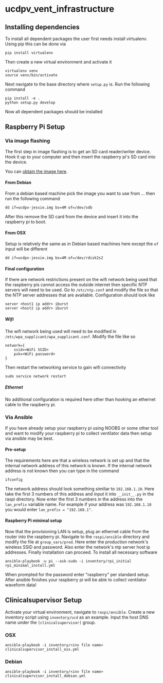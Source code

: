 # ucdpv_vent_infrastructure

## Installing dependencies
To install all dependent packages the user first needs install virtualenv. Using
pip this can be done via

    pip install virtualenv

Then create a new virtual environment and activate it

    virtualenv venv
    source venv/bin/activate

Next navigate to the base directory where `setup.py` is. Run the following command

    pip install -e .
    python setup.py develop

Now all dependent packages should be installed

## Raspberry Pi Setup

### Via image flashing
The first step in image flashing is to get an SD card reader/writer device. Hook
it up to your computer and then insert the raspberry pi's SD card into the
device.

You can [obtain the image here][1].

#### From Debian
From a debian based machine pick the image you want to use from ... then run
the following command

    dd if=ucdpv-jessie.img bs=4M of=/dev/sdb

After this remove the SD card from the device and insert it into the raspberry pi
to boot.

#### From OSX
Setup is relatively the same as in Debian based machines here except the `of` input
will be different

    dd if=ucdpv-jessie.img bs=4M of=/dev/rdisk2s2

#### Final configuration
If there are network restrictions present on the wifi network being used
that the raspberry pis cannot access the outside internet then specific NTP servers
will need to be used. Go to `/etc/ntp.conf` and modify the file so that the NTP
server addresses that are available. Configuration should look like

    server <host1 ip addr> iburst
    server <host2 ip addr> iburst

##### Wifi
The wifi network being used will need to be modified in `/etc/wpa_supplicant/wpa_supplicant.conf`.
Modify the file like so

    network={
        ssid=<WiFi SSID>
        psk=<WiFi password>
    }

Then restart the networking service to gain wifi connectivity

    sudo service network restart

##### Ethernet
No additional configuration is required here other than hooking an ethernet cable
to the raspberry pi.

### Via Ansible
If you have already setup your raspberry pi using NOOBS or some other tool and want
to modify your raspberry pi to collect ventilator data then setup via ansible may
be best.

#### Pre-setup
The requirements here are that a wireless network is set up and that the internal
network address of this network is known. If the internal network address is not
known then you can type in the command

    ifconfig

The network address should look something similiar to `192.168.1.10`. Here take
the first 3 numbers of this address and input it into `__init__.py` in the raspi
directory. Now enter the first 3 numbers in the address into the `lan_prefix`
variable name. For example if your address was `192.168.1.10` you would enter
`lan_prefix = "192.168.1"`.

#### Raspberry Pi minimal setup
Now that the provisioning LAN is setup, plug an ethernet cable from the router
into the raspberry pi. Navigate to the `raspi/ansible` directory and modify the
file at `group_vars/prod`. Here enter the production network's wireless SSID and
password. Also enter the network's ntp server host ip addresses. Finally
installation can proceed. To install all necessary software

    ansible-playbook -u pi --ask-sudo -i inventory/rpi_initial rpi_minimal_install.yml

When prompted for the password enter "raspberry" per standard setup. After
ansible finishes your raspberry pi will be able to collect ventilator waveform data!

## Clinicalsupervisor Setup
Activate your virtual environment, navigate to `raspi/ansible`. Create a new
inventory script using `inventory/ucd` as an example. Input the host DNS name
under the `[clinicalsupervisor]` group.

### OSX

    ansible-playbook -i inventory/<inv file name> clinicalsupervisor_install_osx.yml

### Debian

    ansible-playbook -i inventory/<inv file name> clinicalsupervisor_install_debian.yml


[1]: https://ucdavis.app.box.com/s/b9wn4bux6piwhy3kzfs7lj6wpu55tiav
